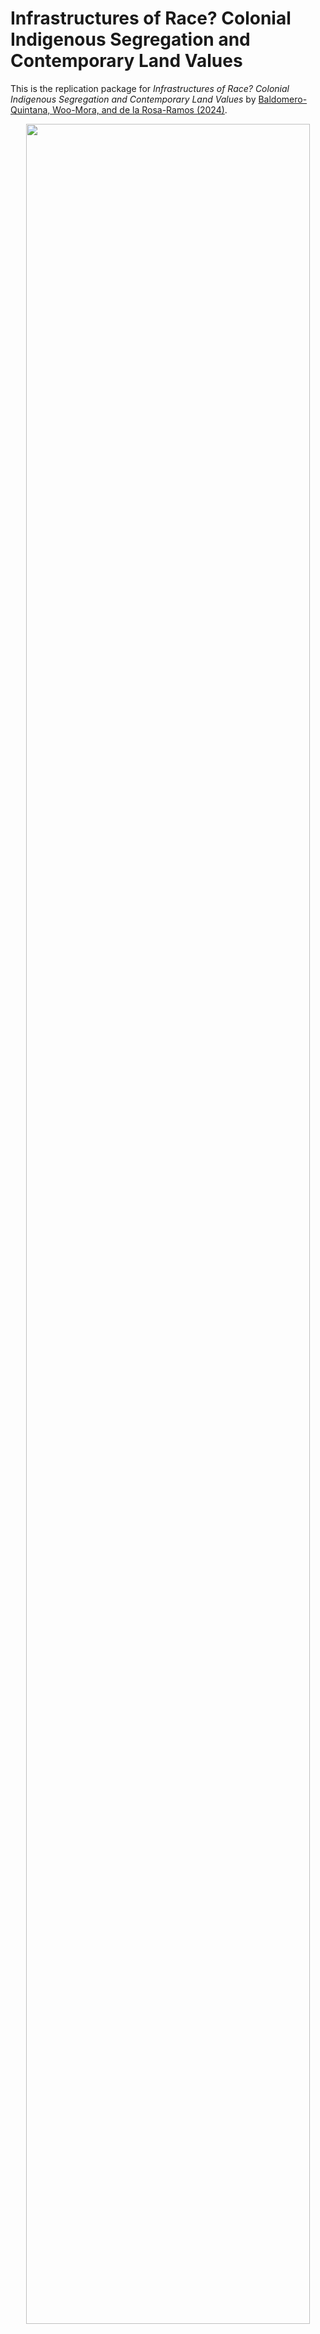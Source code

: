 # Infrastructures of Race? Colonial Indigenous Segregation and Contemporary Land Values

This is the replication package for *Infrastructures of Race? Colonial Indigenous Segregation and Contemporary Land Values* by [Baldomero-Quintana, Woo-Mora, and de la Rosa-Ramos (2024)](https://papers.ssrn.com/sol3/papers.cfm?abstract_id=4125065).

<div align="center">
  <img src="https://github.com/woomora/Infrastructures_of_Race/blob/main/plots/nonparam_reg.png" width="95%">
</div>

## Instructions

To replicate the analysis in R:

1. Make sure you have at least R version 4.4.1 (see sessionInfo below). You can download the latest R version [here](https://cloud.r-project.org/bin/macosx/).
2. For better and faster map visualization, use `X11(type = "cairo")`. Make sure you have XQuartz installed ([available here](https://www.xquartz.org/)), as it provides X11 support on macOS.
3. Download the data files from [this link](https://www.dropbox.com/scl/fo/if8z28io6dtr6uz4ce3a6/AGTQNamHK1vuLIw_JcEs6Vo?rlkey=h1h3jj426dx83l828ci85a41s&dl=0). Add them to the master file. 
4. Open `IoR_master.R` and run the script to reproduce each figure and table.


**Notes:**  

Ensure all necessary packages are installed using `pacman::pload`. 

```r
# If not installed, install package pacman
if (!requireNamespace("pacman", quietly = TRUE)) {
  install.packages("pacman")
}
```

Session Information:
```r
sessionInfo()
# R version 4.4.1 (2024-06-14)
# Platform: aarch64-apple-darwin20
# Running under: macOS Sonoma 14.2.1
#
# Matrix products: default
# BLAS:   /System/Library/Frameworks/Accelerate.framework/Versions/A/Frameworks/vecLib.framework/Versions/A/libBLAS.dylib 
# LAPACK: /Library/Frameworks/R.framework/Versions/4.4-arm64/Resources/lib/libRlapack.dylib;  LAPACK version 3.12.0
#
# locale:
# [1] en_US.UTF-8/en_US.UTF-8/en_US.UTF-8/C/en_US.UTF-8/en_US.UTF-8
```

---

## Citation

Please cite accordingly if using any of the data:

```bibtex
@article{BWdlR2024,
  title={Infrastructures of Race? Colonial Indigenous Segregation and Contemporary Land Values},
  author={Luis {Baldomero Quintana} and {L. Guillermo} {Woo-Mora} and Enrique {de la Rosa-Ramos}},
  year={2024},
  doi={https://papers.ssrn.com/sol3/papers.cfm?abstract_id=4125065},
  note={SSRN ID: 4125065}
}
```

If using *Pueblos de Indios* data, please cite [Tanck de Estrada (2005)](https://repositorio.colmex.mx/concern/books/0v838347v?locale=es):

```bibtex
@book{TanckdeEstrada2005,
  title={Atlas Ilustrado De Los Pueblos De Indios: Nueva España, 1800},
  author={Dorothy {Tanck de Estrada}},
  year={2005},
  publisher={El Colegio de México},
  address={Mexico City},
  url={https://repositorio.colmex.mx/concern/books/0v838347v?locale=es}
}
```

---

If you have any issues, please reach out to guillermo.woo-mora [at] psemail.eu. See also academic website for latest public email.
